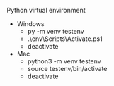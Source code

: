 Python virtual environment
- Windows
    - py -m venv testenv
    - .\env\Scripts\Activate.ps1
    - deactivate
- Mac
    - python3 -m venv testenv
    - source testenv/bin/activate
    - deactivate


